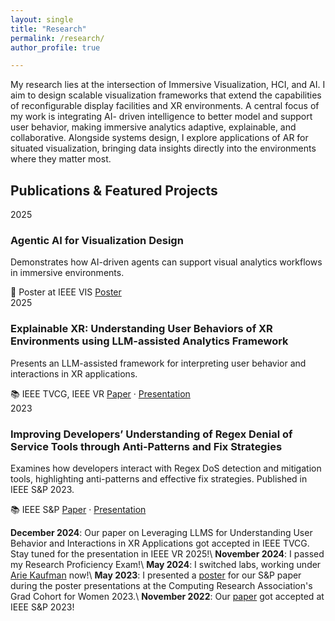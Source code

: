 ```yaml
---
layout: single
title: "Research"
permalink: /research/
author_profile: true

---
```

My research lies at the intersection of Immersive Visualization, HCI, and AI. I aim to design scalable visualization frameworks that extend the capabilities of reconfigurable display facilities and XR environments. A central focus of my work is integrating AI- driven intelligence to better model and support user behavior, making immersive analytics adaptive, explainable, and collaborative. Alongside systems design, I explore applications of AR for situated visualization, bringing data insights directly into the environments where they matter most.

## Publications & Featured Projects

<article class="t-item">
  <div class="t-date">2025</div>
  <div class="t-card">
    <h3 class="t-title">Agentic AI for Visualization Design</h3>
    <p>Demonstrates how AI-driven agents can support visual analytics workflows in immersive environments.</p>
    <div class="t-meta">
      <span>📄 Poster at IEEE VIS</span>
      <a class="t-link" href="/files/AgenticAI.pdf" target="_blank">Poster</a>
    </div>
  </div>
</article>

<article class="t-item">
  <div class="t-date">2025</div>
  <div class="t-card">
    <h3 class="t-title">Explainable XR: Understanding User Behaviors of XR Environments using LLM-assisted Analytics Framework</h3>
    <p>Presents an LLM-assisted framework for interpreting user behavior and interactions in XR applications.</p>
    <div class="t-meta">
      <span>📚 IEEE TVCG, IEEE VR </span>
      <a class="t-link" href="https://ieeexplore.ieee.org/stamp/stamp.jsp?arnumber=10919202" target="_blank">Paper</a> ·
      <a class="t-link" href="https://www.youtube.com/watch?v=b3l2IQAwANg" target="_blank">Presentation</a>
    </div>
  </div>
</article>

<article class="t-item">
  <div class="t-date">2023</div>
  <div class="t-card">
    <h3 class="t-title">Improving Developers’ Understanding of Regex Denial of Service Tools through Anti-Patterns and Fix Strategies</h3>
    <p>Examines how developers interact with Regex DoS detection and mitigation tools, highlighting anti-patterns and effective fix strategies. Published in IEEE S&P 2023.</p>
    <div class="t-meta">
      <span>📚 IEEE S&P</span>
      <a class="t-link" href="https://ieeexplore.ieee.org/stamp/stamp.jsp?arnumber=10179442" target="_blank">Paper</a> ·
      <a class="t-link" href="https://www.youtube.com/watch?v=It8QodA2zd8" target="_blank">Presentation</a>
    </div>
  </div>
</article>


**December 2024**: Our paper on Leveraging LLMS for Understanding User Behavior and Interactions in XR Applications got accepted in IEEE TVCG. Stay tuned for the presentation in IEEE VR 2025!\\
**November 2024**: I passed my Research Proficiency Exam!\\
**May 2024**: I switched labs, working under [Arie Kaufman](https://www.cs.stonybrook.edu/people/faculty/ariekaufman) now!\\
**May 2023**: I presented a [poster](/files/PosterCRA.pdf) for our S&P paper during the poster presentations at the Computing Research Association's Grad Cohort for Women 2023.\\
**November 2022**: Our [paper](https://arxiv.org/pdf/2212.07979.pdf) got accepted at IEEE S&P 2023!
